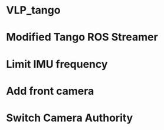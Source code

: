 # VLP_tango
# Modified Tango ROS Streamer
# Limit IMU frequency
# Add front camera
# Switch Camera Authority
